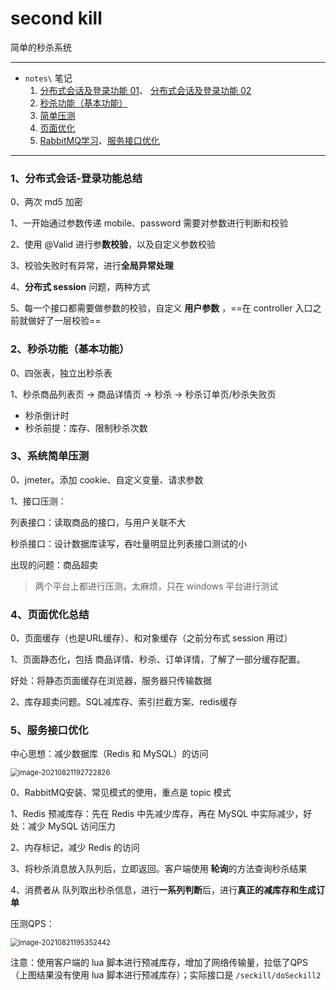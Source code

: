 # second kill

简单的秒杀系统



---



- `notes\` 笔记
  1. [分布式会话及登录功能 01](notes/01登录.md)、 [分布式会话及登录功能 02](notes/02分布式会话.md)
  2. [秒杀功能（基本功能）](notes/03秒杀.md)
  3. [简单压测](notes/04压测.md)
  4. [页面优化](notes/05RabbitMQ学习.md)
  5. [RabbitMQ学习](notes/05RabbitMQ学习.md)、[服务接口优化](notes/06服务优化.md)


---

### 1、分布式会话-登录功能总结

0、两次 md5 加密

1、一开始通过参数传递 mobile、password 需要对参数进行判断和校验

2、使用 @Valid 进行参**数校验**，以及自定义参数校验

3、校验失败时有异常，进行**全局异常处理**

4、**分布式 session** 问题，两种方式

5、每一个接口都需要做参数的校验，自定义 **用户参数** ，==在 controller 入口之前就做好了一层校验==



### 2、秒杀功能（基本功能）

0、四张表，独立出秒杀表

1、秒杀商品列表页 -> 商品详情页 -> 秒杀 -> 秒杀订单页/秒杀失败页

- 秒杀倒计时
- 秒杀前提：库存、限制秒杀次数


### 3、系统简单压测
0、jmeter。添加 cookie、自定义变量、请求参数

1、接口压测：

列表接口：读取商品的接口，与用户关联不大

秒杀接口：设计数据库读写，吞吐量明显比列表接口测试的小

出现的问题：商品超卖

> 两个平台上都进行压测，太麻烦，只在 windows 平台进行测试

### 4、页面优化总结

0、页面缓存（也是URL缓存）、和对象缓存（之前分布式 session 用过）

1、页面静态化，包括 商品详情、秒杀、订单详情，了解了一部分缓存配置。

好处：将静态页面缓存在浏览器，服务器只传输数据

2、库存超卖问题。SQL减库存、索引拦截方案、redis缓存

### 5、服务接口优化

中心思想：减少数据库（Redis 和 MySQL）的访问

<img src="https://i.loli.net/2021/08/21/X5vNMgWjbl1ft7U.png" alt="image-20210821192722826" style="zoom:80%;" />

0、RabbitMQ安装、常见模式的使用，重点是 topic 模式

1、Redis 预减库存：先在 Redis 中先减少库存，再在 MySQL 中实际减少，好处：减少 MySQL 访问压力

2、内存标记，减少 Redis 的访问

3、将秒杀消息放入队列后，立即返回。客户端使用 **轮询**的方法查询秒杀结果

4、消费者从 队列取出秒杀信息，进行**一系列判断**后，进行**真正的减库存和生成订单**

压测QPS：

<img src="https://i.loli.net/2021/08/21/vGASbgtMPsjXwq6.png" alt="image-20210821195352442" style="zoom:80%;" />

注意：使用客户端的 lua 脚本进行预减库存，增加了网络传输量，拉低了QPS（上图结果没有使用 lua 脚本进行预减库存）；实际接口是 `/seckill/doSeckill2`



